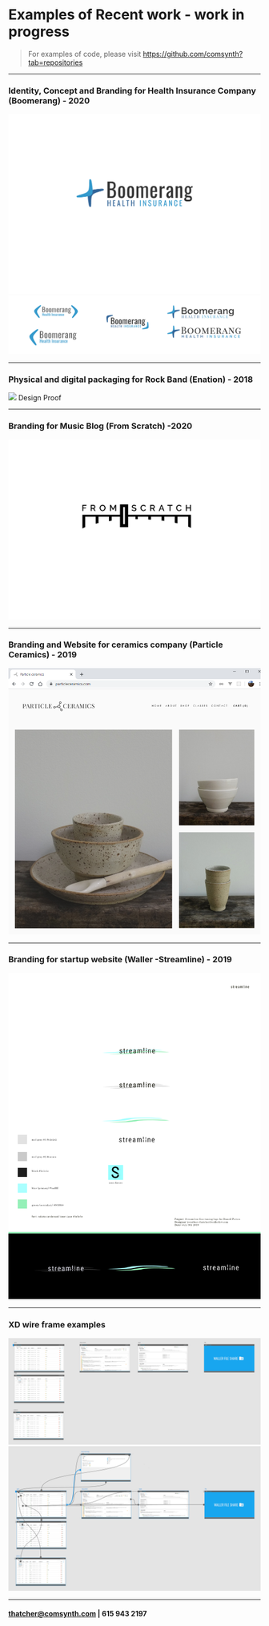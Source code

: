 # Examples of Recent work - work in progress 
> For examples of code, please visit https://github.com/comsynth?tab=repositories
___
### Identity, Concept and Branding for Health Insurance Company (Boomerang) - 2020

![](examples_of_work/boomerang_v2.png)
![](examples_of_work/boomerang_dev.png)

___

### Physical and digital packaging for Rock Band (Enation) - 2018
![](examples_of_work/Shock%20EP%20-%20Design%20Proof%20(W139).jpeg)
Design Proof
___
### Branding for Music Blog (From Scratch)  -2020
![](examples_of_work/fader01.png)
___
### Branding and Website for ceramics company (Particle Ceramics) - 2019
![](examples_of_work/particle%20ceramics%20website.png)
___
### Branding for startup website (Waller -Streamline) - 2019
![](examples_of_work/steamline%20v3.png)
___
### XD wire frame examples
![](examples_of_work/streamline%20wire.png)
![](examples_of_work/streamline-%20lines.png)
___
#### thatcher@comsynth.com | 615 943 2197


